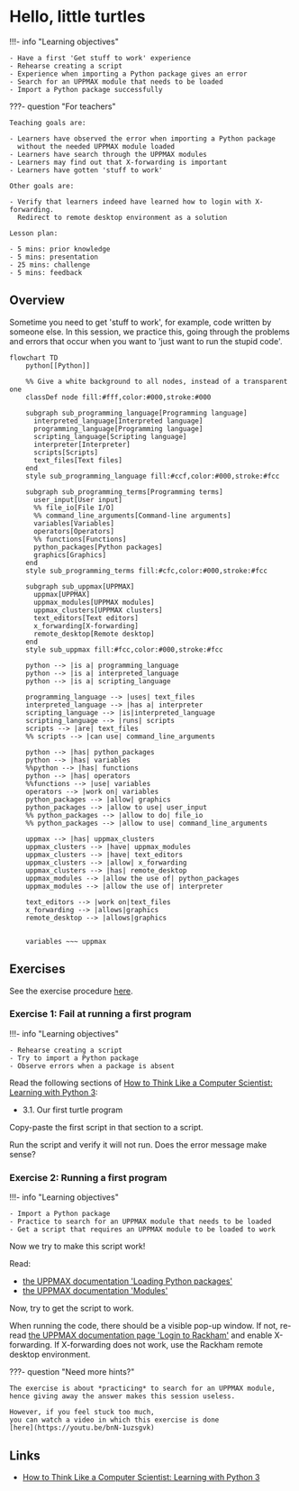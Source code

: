 # Hello, little turtles

!!!- info "Learning objectives"

    - Have a first 'Get stuff to work' experience
    - Rehearse creating a script
    - Experience when importing a Python package gives an error
    - Search for an UPPMAX module that needs to be loaded
    - Import a Python package successfully

???- question "For teachers"

    Teaching goals are:

    - Learners have observed the error when importing a Python package
      without the needed UPPMAX module loaded
    - Learners have search through the UPPMAX modules
    - Learners may find out that X-forwarding is important
    - Learners have gotten 'stuff to work'

    Other goals are:

    - Verify that learners indeed have learned how to login with X-forwarding.
      Redirect to remote desktop environment as a solution

    Lesson plan:

    - 5 mins: prior knowledge
    - 5 mins: presentation
    - 25 mins: challenge
    - 5 mins: feedback

## Overview

Sometime you need to get 'stuff to work', for example,
code written by someone else.
In this session, we practice this,
going through the problems and errors that occur
when you want to 'just want to run the stupid code'.

```mermaid
flowchart TD
    python[[Python]]

    %% Give a white background to all nodes, instead of a transparent one
    classDef node fill:#fff,color:#000,stroke:#000

    subgraph sub_programming_language[Programming language]
      interpreted_language[Interpreted language]
      programming_language[Programming language]
      scripting_language[Scripting language]
      interpreter[Interpreter]
      scripts[Scripts]
      text_files[Text files]
    end
    style sub_programming_language fill:#ccf,color:#000,stroke:#fcc

    subgraph sub_programming_terms[Programming terms]
      user_input[User input]
      %% file_io[File I/O]
      %% command_line_arguments[Command-line arguments]
      variables[Variables]
      operators[Operators]
      %% functions[Functions]
      python_packages[Python packages]
      graphics[Graphics]
    end 
    style sub_programming_terms fill:#cfc,color:#000,stroke:#fcc

    subgraph sub_uppmax[UPPMAX]
      uppmax[UPPMAX]
      uppmax_modules[UPPMAX modules]
      uppmax_clusters[UPPMAX clusters]
      text_editors[Text editors]
      x_forwarding[X-forwarding]
      remote_desktop[Remote desktop]
    end
    style sub_uppmax fill:#fcc,color:#000,stroke:#fcc

    python --> |is a| programming_language
    python --> |is a| interpreted_language
    python --> |is a| scripting_language

    programming_language --> |uses| text_files
    interpreted_language --> |has a| interpreter
    scripting_language --> |is|interpreted_language
    scripting_language --> |runs| scripts
    scripts --> |are| text_files
    %% scripts --> |can use| command_line_arguments

    python --> |has| python_packages
    python --> |has| variables
    %%python --> |has| functions
    python --> |has| operators
    %%functions --> |use| variables
    operators --> |work on| variables
    python_packages --> |allow| graphics
    python_packages --> |allow to use| user_input
    %% python_packages --> |allow to do| file_io
    %% python_packages --> |allow to use| command_line_arguments

    uppmax --> |has| uppmax_clusters
    uppmax_clusters --> |have| uppmax_modules
    uppmax_clusters --> |have| text_editors
    uppmax_clusters --> |allow| x_forwarding
    uppmax_clusters --> |has| remote_desktop
    uppmax_modules --> |allow the use of| python_packages
    uppmax_modules --> |allow the use of| interpreter

    text_editors --> |work on|text_files
    x_forwarding --> |allows|graphics
    remote_desktop --> |allows|graphics
    

    variables ~~~ uppmax
```

## Exercises

See the exercise procedure [here](../misc/exercise_procedure.md).

### Exercise 1: Fail at running a first program

!!!- info "Learning objectives"

    - Rehearse creating a script
    - Try to import a Python package
    - Observe errors when a package is absent

Read the following sections of
[How to Think Like a Computer Scientist: Learning with Python 3](https://openbookproject.net/thinkcs/python/english3e/index.html):

* 3.1. Our first turtle program

Copy-paste the first script in that section to a script.

Run the script and verify it will not run. Does the error message make sense?

### Exercise 2: Running a first program

!!!- info "Learning objectives"

    - Import a Python package
    - Practice to search for an UPPMAX module that needs to be loaded
    - Get a script that requires an UPPMAX module to be loaded to work

Now we try to make this script work!

Read:

* [the UPPMAX documentation 'Loading Python packages'](http://docs.uppmax.uu.se/software/python/#loading-python-packages)
* [the UPPMAX documentation 'Modules'](http://docs.uppmax.uu.se/cluster_guides/modules/)

Now, try to get the script to work.

When running the code, there should be a visible pop-up window. If not,
re-read [the UPPMAX documentation page 'Login to Rackham'](http://docs.uppmax.uu.se/getting_started/login_rackham/)
and enable X-forwarding. If X-forwarding does not work,
use the Rackham remote desktop environment.

???- question "Need more hints?"

    The exercise is about *practicing* to search for an UPPMAX module,
    hence giving away the answer makes this session useless.

    However, if you feel stuck too much, 
    you can watch a video in which this exercise is done
    [here](https://youtu.be/bnN-1uzsgvk)

## Links

* [How to Think Like a Computer Scientist: Learning with Python 3](https://openbookproject.net/thinkcs/python/english3e/index.html)
